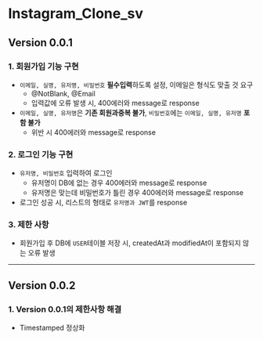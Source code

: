 # Instagram_Clone_sv

## Version 0.0.1
### 1. 회원가입 기능 구현

* ```이메일, 실명, 유저명, 비밀번호``` **필수입력**하도록 설정, 이메일은 형식도 맞출 것 요구
  + @NotBlank, @Email
  + 입력값에 오류 발생 시, 400에러와 message로 response
* ```이메일, 실명, 유저명```은 **기존 회원과중복 불가**, ```비밀번호```에는 ```이메일, 실명, 유저명``` **포함 불가**
  + 위반 시 400에러와 message로 response
  
### 2. 로그인 기능 구현

* ```유저명, 비밀번호``` 입력하여 로그인
  + 유저명이 DB에 없는 경우 400에러와 message로 response
  + 유저명은 맞는데 비밀번호가 틀린 경우 400에러와 message로 response
* 로그인 성공 시, 리스트의 형태로 ```유저명과 JWT```를 response

### 3. 제한 사항

* 회원가입 후 DB에 ```USER```테이블 저장 시, createdAt과 modifiedAt이 포함되지 않는 오류 발생
------
## Version 0.0.2
### 1. Version 0.0.1의 제한사항 해결

* Timestamped 정상화

